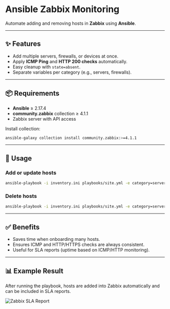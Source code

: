 # Ansible Zabbix Monitoring

Automate adding and removing hosts in **Zabbix** using **Ansible**.

---

## ✨ Features

* Add multiple servers, firewalls, or devices at once.
* Apply **ICMP Ping** and **HTTP 200 checks** automatically.
* Easy cleanup with `state=absent`.
* Separate variables per category (e.g., servers, firewalls).

---

## 📦 Requirements

* **Ansible** ≥ 2.17.4
* **community.zabbix** collection ≥ 4.1.1
* Zabbix server with API access

Install collection:

```bash
ansible-galaxy collection install community.zabbix:>=4.1.1
```

---

## 🚀 Usage

### Add or update hosts

```bash
ansible-playbook -i inventory.ini playbooks/site.yml -e category=servers
```

### Delete hosts

```bash
ansible-playbook -i inventory.ini playbooks/site.yml -e category=servers -e state=absent
```

---

## ✅ Benefits

* Saves time when onboarding many hosts.
* Ensures ICMP and HTTP/HTTPS checks are always consistent.
* Useful for SLA reports (uptime based on ICMP/HTTP monitoring).

---

## 📊 Example Result

After running the playbook, hosts are added into Zabbix automatically and can be included in SLA reports.  

![Zabbix SLA Report](result/example-sla-report.jpg)
